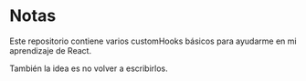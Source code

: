 # Notas

Este repositorio contiene varios customHooks básicos para ayudarme en mi aprendizaje de React.

También la idea es no volver a escribirlos.